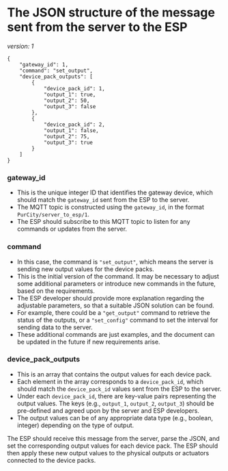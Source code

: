 # The JSON structure of the message sent from the server to the ESP
_version: 1_

```
{
    "gateway_id": 1,
    "command": "set_output",
    "device_pack_outputs": [
        {
            "device_pack_id": 1,
            "output_1": true,
            "output_2": 50,
            "output_3": false
        },
        {
            "device_pack_id": 2,
            "output_1": false,
            "output_2": 75,
            "output_3": true 
        }
    ]
}
```

### gateway_id
- This is the unique integer ID that identifies the gateway device, which should match the `gateway_id` sent from the ESP to the server.
- The MQTT topic is constructed using the `gateway_id`, in the format `PurCity/server_to_esp/1`.
- The ESP should subscribe to this MQTT topic to listen for any commands or updates from the server.

### command
- In this case, the command is `"set_output"`, which means the server is sending new output values for the device packs.
- This is the initial version of the command. It may be necessary to adjust some additional parameters or introduce new commands in the future, based on the requirements.
- The ESP developer should provide more explanation regarding the adjustable parameters, so that a suitable JSON solution can be found.
- For example, there could be a `"get_output"` command to retrieve the status of the outputs, or a `"set_config"` command to set the interval for sending data to the server.
- These additional commands are just examples, and the document can be updated in the future if new requirements arise.

### device_pack_outputs
- This is an array that contains the output values for each device pack.
- Each element in the array corresponds to a `device_pack_id`, which should match the `device_pack_id` values sent from the ESP to the server.
- Under each `device_pack_id`, there are key-value pairs representing the output values. The keys (e.g., `output_1`, `output_2`, `output_3`) should be pre-defined and agreed upon by the server and ESP developers.
- The output values can be of any appropriate data type (e.g., boolean, integer) depending on the type of output.

The ESP should receive this message from the server, parse the JSON, and set the corresponding output values for each device pack. The ESP should then apply these new output values to the physical outputs or actuators connected to the device packs.
